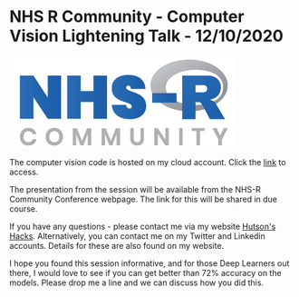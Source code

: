 # NHS R Community - Computer Vision Lightening Talk - 12/10/2020

![NHSRCommunity](NHSRComm.png)

The computer vision code is hosted on my cloud account. Click the <a href="https://1drv.ms/u/s!Aq5aEUcRx5IqgoASR6poEt9lj5EsrA?e=woq0g5">link</a> to access.

The presentation from the session will be available from the NHS-R Community Conference webpage. The link for this will be shared in due course.

If you have any questions - please contact me via my website <a href="https://hutsons-hacks.info/">Hutson's Hacks</a>. Alternatively, you can contact me on my Twitter and Linkedin accounts. Details for these are also found on my website.

I hope you found this session informative, and for those Deep Learners out there, I would love to see if you can get better than 72% accuracy on the models. Please drop me a line and we can discuss how you did this. 

